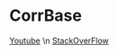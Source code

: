 # CorrBase


[Youtube](https://www.youtube.com/channel/UC0OMKRKPbPb0mIMHwCabDMA) \n
[StackOverFlow](https://stackoverflow.com/users/16716151/corrbase) 
